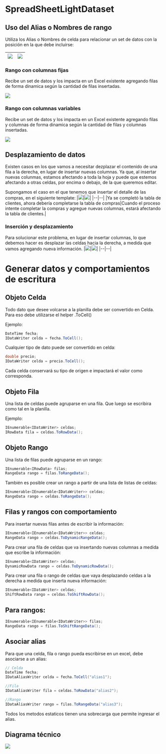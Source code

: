 # SpreadSheetLightDataset

## Uso del Alias o Nombres de rango 
Utiliza los Alias o Nombres de celda para relacionar un set de datos con la posición en la que debe incluirse:


|![](https://raw.githubusercontent.com/hlavrencic/SpreadSheetLightDataset/master/doc/img/89a79e37-af02-42ad-802b-e55ea5db8bb0.png)|![](https://raw.githubusercontent.com/hlavrencic/SpreadSheetLightDataset/master/doc/img/58b803fd-b996-4e42-b083-8f51e4dc9c74.png)|
|--|--|
 

 

### Rango con columnas fijas
Recibe un set de datos y los impacta en un Excel existente agregando filas de forma dinamica según la cantidad de filas insertadas.

![](https://raw.githubusercontent.com/hlavrencic/SpreadSheetLightDataset/master/doc/img/6d543c89-a04f-4fd6-a274-eb7455a856cb.png)


### Rango con columnas variables
Recibe un set de datos y los impacta en un Excel existente agregando filas y columnas de forma dinamica según la cantidad de filas y columnas insertadas.

![](https://raw.githubusercontent.com/hlavrencic/SpreadSheetLightDataset/master/doc/img/6cfe289f-7f10-468a-a685-4e940b44667f.png)
  
 
 
## Desplazamiento de datos
Existen casos en los que vamos a necesitar dezplazar el contenido de una fila a la derecha, en lugar de insertar nuevas columnas. Ya que, al insertar nuevas colunmas, estamos afectando a toda la hoja y puede que estemos afectando a otras celdas, por encima o debajo, de la que queremos editar.
 
 
 
Supongamos el caso en el que tenemos que insertar el detalle de las compras, en el siguiente template:
|![](https://raw.githubusercontent.com/hlavrencic/SpreadSheetLightDataset/master/doc/img/7c670c16-fcb5-4931-94de-e7d107da387b.png)|![](https://raw.githubusercontent.com/hlavrencic/SpreadSheetLightDataset/master/doc/img/4baded35-2ff3-4d87-8398-fb019bf9dd33.png)|
|--|--|
|Ya se completó la tabla de clientes, ahora debería completarse la tabla de compras|Cuando el proceso intente completar la compras y agregue nuevas columnas, estará afectando la tabla de clientes.|
  
  
### Inserción y desplazamiento
Para solucionar este problema, en lugar de insertar columnas, lo que debemos hacer es desplazar las celdas hacia la derecha, a medida que vamos agregando nueva información.
|![](https://raw.githubusercontent.com/hlavrencic/SpreadSheetLightDataset/master/doc/img/648b6a5b-92fd-41db-aeb4-de98c9dd1058.png)|![](https://raw.githubusercontent.com/hlavrencic/SpreadSheetLightDataset/master/doc/img/34c80d84-aa10-48b4-8d60-bd0e338fc3e8.png)|
|--|--|

   
# Generar datos y comportamientos de escritura

## Objeto Celda
Todo dato que desee volcarse a la planilla debe ser convertido en Celda. Para eso debe utilizarse el helper .ToCell()

Ejemplo:
```csharp
DateTime fecha;
IDataWriter celda = fecha.ToCell();
```

Cualquier tipo de dato puede ser convertido en celda:
```csharp
double precio;
IDataWriter celda = precio.ToCell();
```
Cada celda conservará su tipo de origen e impactará el valor como corresponda.

## Objeto Fila
Una lista de celdas puede agruparse en una fila. Que luego se escribira como tal en la planilla.

Ejemplo:
```csharp
IEnumerable<IDataWriter> celdas;
IRowData fila = celdas.ToRowData();
```
 
## Objeto Rango

Una lista de filas puede agruparse en un rango:
```csharp
IEnumerable<IRowData> filas;
RangeData rango = filas.ToRangeData();
```
 
También es posible crear un rango a partir de una lista de listas de celdas:
```csharp
IEnumerable<IEnumerable<IDataWriter>> celdas;
RangeData rango = celdas.ToRangeData();
```

## Filas y rangos con comportamiento
Para insertar nuevas filas antes de escribir la información:

```csharp
IEnumerable<IEnumerable<IDataWriter>> celdas;
RangeData rango = celdas.ToDynamicRangeData();
```

Para crear una fila de celdas que va insertando nuevas columnas a medida que escribe la información:
```csharp
IEnumerable<IDataWriter> celdas;
DynamicRowData rango = celdas.ToDynamicRowData();
```

Para crear una fila o rango de celdas que vaya desplazando celdas a la derecha a medida que inserta nueva información:
```csharp
IEnumerable<IDataWriter> celdas;
ShiftRowData rango = celdas.ToShiftRowData();
```

## Para rangos:

```csharp
IEnumerable<IEnumerable<IDataWriter>> filas;
RangeData rango = filas.ToShiftRangeData();
```

## Asociar alias
Para que una celda, fila o rango pueda escribirse en un excel, debe asociarse a un alias:

```csharp
// Celda
DateTime fecha;
IDataAliasWriter celda = fecha.ToCell("alias1");

//Fila
IDataAliasWriter fila = celdas.ToRowData("alias2"); 

//Rango
IDataAliasWriter rango = filas.ToRangeData("alias3");
```

Todos los metodos estaticos tienen una sobrecarga que permite ingresar el alias.


## Diagrama técnico

![](https://raw.githubusercontent.com/hlavrencic/SpreadSheetLightDataset/master/doc/img/diagrama1.png) 
